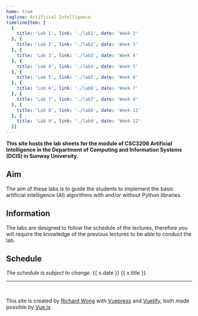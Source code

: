 ```yaml
---
home: true
tagline: Artificial Intelligence
timelineItem: [
  {
    title: 'Lab 1', link: './lab1', date: 'Week 2'
  }, { 
    title: 'Lab 2', link: './lab2', date: 'Week 3' 
  }, { 
    title: 'Lab 3', link: './lab3', date: 'Week 4' 
  }, { 
    title: 'Lab 4', link: './lab4', date: 'Week 5' 
  }, { 
    title: 'Lab 5', link: './lab5', date: 'Week 6' 
  }, { 
    title: 'Lab 6', link: './lab6', date: 'Week 7' 
  }, { 
    title: 'Lab 7', link: './lab7', date: 'Week 9' 
  }, { 
    title: 'Lab 8', link: './lab8', date: 'Week 11' 
  }, { 
    title: 'Lab 9', link: './lab9', date: 'Week 12' 
  }]
---
```


**This site hosts the lab sheets for the module of CSC3206 Artificial Intelligence in the Department of Computing and Information Systems (DCIS) in Sunway University.**

## Aim

The aim of these labs is to guide the students to implement the basic artificial intelligence (AI) algorithms with and/or without Python libraries.

## Information

The labs are designed to follow the schedule of the lectures, therefore you will require the knowledge of the previous lectures to be able to conduct the lab.

## Schedule 

*The schedule is subject to change.*
<v-app>
<v-timeline class="my-3">
<v-timeline-item v-for="x in $page.frontmatter.timelineItem" right>
<v-flex slot="opposite">{{ x.date }}</v-flex>
<v-chip :href="x.link">{{ x.title }}</v-chip>
</v-timeline-item>
</v-timeline>
</v-app>


----

<div style="min-height: 2ex"></div>

This site is created by [Richard Wong](https://ricwtk.github.io) with [Vuepress](https://vuepress.vuejs.org/) and [Vuetify](https://vuetifyjs.com/), both made possible by [Vue.js](https://vuejs.org/)